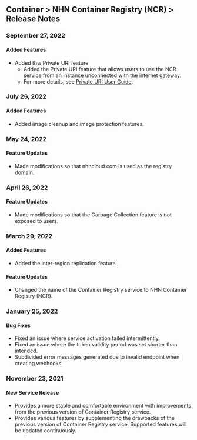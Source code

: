 ## Container > NHN Container Registry (NCR) > Release Notes

### September 27, 2022

#### Added Features

* Added thw Private URI feature
  * Added the Private URI feature that allows users to use the NCR service from an instance unconnected with the internet gateway.
  * For more details, see [Private URI User Guide](./user-guide/#private-uri).

### July 26, 2022

#### Added Features

* Added image cleanup and image protection features.

### May 24, 2022

#### Feature Updates

* Made modifications so that nhncloud.com is used as the registry domain.

### April 26, 2022

#### Feature Updates

* Made modifications so that the Garbage Collection feature is not exposed to users.

### March 29, 2022

#### Added Features

* Added the inter-region replication feature.

#### Feature Updates

* Changed the name of the Container Registry service to NHN Container Registry (NCR).

### January 25, 2022

#### Bug Fixes
* Fixed an issue where service activation failed intermittently.
* Fixed an issue where the token validity period was set shorter than intended.
* Subdivided error messages generated due to invalid endpoint when creating webhooks.


### November 23, 2021
#### New Service Release
* Provides a more stable and comfortable environment with improvements from the previous version of Container Registry service.
* Provides various features by supplementing the drawbacks of the previous version of Container Registry service. Supported features will be updated continuously.
